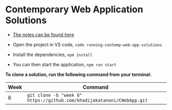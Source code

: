 # Contemporary Web Application Solutions

- [The notes can be found here](https://joeappleton18.github.io/web-dev-2021-notes/)

- Open the project in VS code, `code running-contemp-web-app-solutions`
- Install the dependencies, `npm install`
- You can then start the application, `npm run start`

**To clone a solution, run the following command from your terminal:**

| Week | Command                                                                                                |
| ---- | ------------------------------------------------------------------------------------------------------ |
| 6    | `git clone -b "week 6" https://github.com/khadijakatanani/CWebApp.git` |

